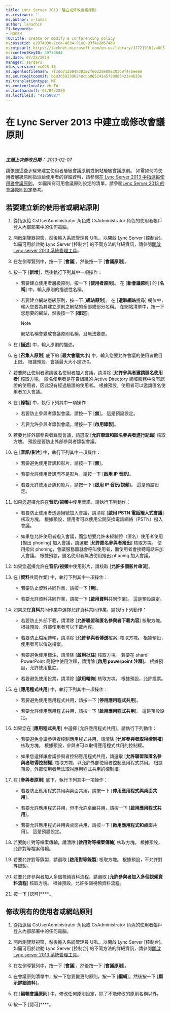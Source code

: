 ```yaml
---
title: Lync Server 2013：建立或修改會議原則
ms.reviewer: ''
ms.author: v-lanac
author: lanachin
f1.keywords:
- NOCSH
TOCTitle: Create or modify a conferencing policy
ms:assetid: e2974030-2c0a-4634-91e8-93f4e2d674d9
ms:mtpsurl: https://technet.microsoft.com/en-us/library/JJ721910(v=OCS.15)
ms:contentKeyID: 49733844
ms.date: 07/23/2014
manager: serdars
mtps_version: v=OCS.15
ms.openlocfilehash: 7f3dd712b94838382f6022de888383c0f47bee6e
ms.sourcegitcommit: b693d5923d6240cbb865241a5750963423a4b33e
ms.translationtype: MT
ms.contentlocale: zh-TW
ms.lasthandoff: 02/04/2020
ms.locfileid: "41758087"
---
```

<div data-xmlns="http://www.w3.org/1999/xhtml">

<div class="topic" data-xmlns="http://www.w3.org/1999/xhtml" data-msxsl="urn:schemas-microsoft-com:xslt" data-cs="http://msdn.microsoft.com/en-us/">

<div data-asp="http://msdn2.microsoft.com/asp">

# <a name="create-or-modify-a-conferencing-policy-in-lync-server-2013"></a>在 Lync Server 2013 中建立或修改會議原則

</div>

<div id="mainSection">

<div id="mainBody">

<span> </span>

_**主題上次修改日期：** 2013-02-07_

請依照這些步驟來建立使用者層級會議原則或網站層級會議原則。 如需如何將使用者層級原則指派給使用者的詳細資料，請參閱[在 Lync Server 2013 中指派每使用者會議原則](lync-server-2013-assign-a-per-user-conferencing-policy.md)。 如需所有可用會議原則設定的清單，請參閱[Lync Server 2013 的會議原則設定參考](lync-server-2013-conferencing-policy-settings-reference.md)。

<div>

## <a name="to-create-a-new-user-or-site-policy"></a>若要建立新的使用者或網站原則

1.  從指派給 CsUserAdministrator 角色或 CsAdministrator 角色的使用者帳戶登入內部部署中的任何電腦。

2.  開啟瀏覽器視窗，然後輸入系統管理員 URL，以開啟 Lync Server [控制台]。 如需可用於啟動 Lync Server [控制台] 的不同方法的詳細資訊，請參閱[開啟 Lync server 2013 系統管理工具](lync-server-2013-open-lync-server-administrative-tools.md)。

3.  在左側導覽列中，按一下 [**會議**]，然後按一下 [**會議原則**]。

4.  按一下 [**新增**]，然後執行下列其中一項操作：
    
      - 若要建立使用者層級原則，按一下 [**使用者原則**]。 在 [**新會議原則**] 的 [**名稱**] 中，輸入原則的描述性名稱。
    
      - 若要建立網站層級原則，按一下 [**網站原則**]。 在 [**選取網站**搜尋] 欄位中，輸入您要為其建立原則之網站的全部或部分名稱。 在網站清單中，按一下您想要的網站，然後按一下 **[確定]**。
        
        <div>
        

        > [!NOTE]  
        > 網站名稱會變成會議原則名稱，且無法變更。

        
        </div>

5.  在 [**描述**] 中，輸入原則的描述。

6.  在 [**召集人原則**] 底下的 [**最大會議大小**] 中，輸入您要允許會議的使用者數目上限。 根據預設，會議最大大小是250。

7.  若要防止使用者邀請匿名使用者加入會議，請清除 [**允許參與者邀請匿名使用者**] 核取方塊。 匿名使用者是在貴組織的 Active Directory 網域服務中沒有認證的使用者，因此沒有經過驗證的使用者。 根據預設，使用者可以邀請匿名使用者加入會議。

8.  在 [**錄製**] 中，執行下列其中一項操作：
    
      - 若要防止參與者錄製會議，請按一下 [**無**]。 這是預設設定。
    
      - 若要允許參與者錄製會議，請按一下 [**啟用錄製**]。

9.  若要允許外部參與者錄製會議，請選取 [**允許聯盟和匿名參與者進行記錄**] 核取方塊。 預設是要防止外部參與者錄製會議。

10. 在 [**音訊/影片**] 中，執行下列其中一項操作：
    
      - 若要避免使用音訊和影片，請按一下 [**無**]。
    
      - 若要允許使用音訊而不是影片，請按一下 [**啟用 IP 音訊**]。
    
      - 若要允許使用音訊和影片，請按一下 [**啟用 IP 音訊/視頻**]。 這是預設設定。

11. 如果您選擇允許在**音訊/視頻**中使用音訊，請執行下列動作：
    
      - 若要防止使用者透過撥號加入會議，請清除 [**啟用 PSTN 電話撥入式會議**] 核取方塊。 根據預設，使用者可以使用公開交換電話網絡（PSTN）撥入會議。
    
      - 如果您允許使用者撥入會議，而您想要允許未經驗證（匿名）使用者使用 [撥出 phoning] 加入會議，請選取 [**允許匿名參與者撥出**] 核取方塊。 使用撥出 phoning，會議服務器就會呼叫使用者，而使用者會接聽電話來加入會議。 根據預設，匿名使用者無法使用撥出 phoning 加入會議。

12. 如果您選擇允許在**音訊/視頻**中使用影片，請核取 [**允許多個影片串流**]。

13. 在 [**資料**共同作業] 中，執行下列其中一項操作：
    
      - 若要防止資料共同作業，請按一下 [**無**]。
    
      - 若要允許資料共同作業，請按一下 [**啟用資料**共同作業]。 這是預設設定。

14. 如果您在**資料**共同作業中選擇允許資料共同作業，請執行下列動作：
    
      - 若要防止外部下載，請清除 [**允許聯盟和匿名參與者下載內容**] 核取方塊。 根據預設，外部使用者可以下載內容。
    
      - 若要防止檔案傳輸，請清除 [**允許參與者傳送**檔案] 核取方塊。 根據預設，使用者可以傳送檔案。
    
      - 若要避免使用標注，請清除 [**啟用批註**] 核取方塊。 若要在 shard PowerPoint 簡報中使用注釋，請清除 [**啟用 powerpoint 注釋**]。 根據預設，允許使用批註。
    
      - 若要避免使用投票，請清除 [**啟用輪詢**] 核取方塊。 根據預設，允許投票。

15. 在 [**應用程式共用**] 中，執行下列其中一項操作：
    
      - 若要避免使用應用程式共用，請按一下 [**停用應用程式共用**]。
    
      - 若要允許使用應用程式共用，請按一下 [**啟用應用程式共用**]。 這是預設設定。

16. 如果您在 [**應用程式共用**] 中選擇 [允許應用程式共用]，請執行下列動作：
    
      - 若要避免會議參與者控制應用程式共用，請清除 [**允許參與者取得控制權**] 核取方塊。 根據預設，參與者可以取得應用程式共用的控制權。
    
      - 如果您選擇讓會議參與者控制應用程式共用，請選取 [**允許聯盟和匿名參與者取得控制權**] 核取方塊，以允許外部使用者控制應用程式共用。 根據預設，外部使用者無法取得應用程式共用的控制權。

17. 在 [**參與者原則**] 底下，執行下列其中一項操作：
    
      - 若要防止應用程式共用與桌面共用，請按一下 [**停用應用程式與桌面共用**]。
    
      - 若要允許應用程式共用，但不允許桌面共用，請按一下 [**啟用應用程式共用**]。
    
      - 若要允許應用程式共用與桌面共用，請按一下 [**啟用應用程式和桌面**共用]。 這是預設設定。

18. 若要防止對等檔案傳輸，請清除 [**啟用對等檔案傳輸**] 核取方塊。 根據預設，允許對等檔案傳輸。

19. 若要允許對等錄製，請選取 [**啟用對等錄製**] 核取方塊。 根據預設，不允許對等錄製。

20. 若要允許參與者加入多個視頻資料流程，請選取 [**允許參與者加入多個視頻資料流程**] 核取方塊。 根據預設，允許多個視頻資料流程。

21. 按一下 [認可]****。

</div>

<div>

## <a name="to-modify-an-existing-user-or-site-policy"></a>修改現有的使用者或網站原則

1.  從指派給 CsUserAdministrator 角色或 CsAdministrator 角色的使用者帳戶登入內部部署中的任何電腦。

2.  開啟瀏覽器視窗，然後輸入系統管理員 URL，以開啟 Lync Server [控制台]。 如需可用於啟動 Lync Server [控制台] 的不同方法的詳細資訊，請參閱[開啟 Lync server 2013 系統管理工具](lync-server-2013-open-lync-server-administrative-tools.md)。

3.  在左側導覽列中，按一下 [**會議**]，然後按一下 [**會議原則**]。

4.  在會議原則清單中，按一下您要變更的原則，按一下 [**編輯**]，然後按一下 [**顯示詳細資料**]。

5.  在 [**編輯會議原則**] 中，修改任何原則設定，除了不能修改的原則名稱以外。

6.  按一下 [認可]****。

</div>

</div>

<span> </span>

</div>

</div>

</div>

